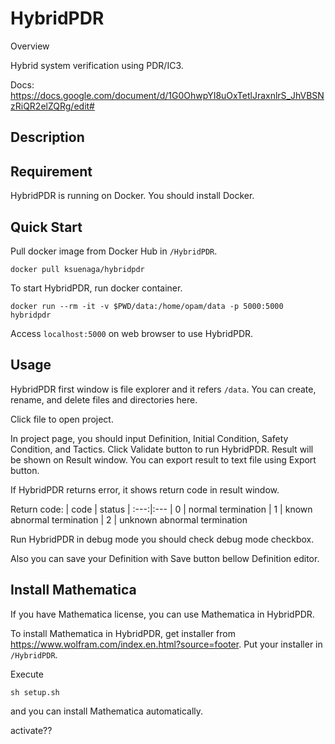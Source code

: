 HybridPDR
===

Overview

Hybrid system verification using PDR/IC3.

Docs: https://docs.google.com/document/d/1G0OhwpYI8uOxTetlJraxnlrS_JhVBSNzRiQR2elZQRg/edit#

## Description

## Requirement

HybridPDR is running on Docker.
You should install Docker.

## Quick Start

Pull docker image from Docker Hub in `/HybridPDR`.
```
docker pull ksuenaga/hybridpdr
```

To start HybridPDR, run docker container.
```
docker run --rm -it -v $PWD/data:/home/opam/data -p 5000:5000 hybridpdr
```

Access `localhost:5000` on web browser to use HybridPDR.

## Usage

HybridPDR first window is file explorer and it refers `/data`.
You can create, rename, and delete files and directories here.

Click file to open project.

In project page, you should input Definition, Initial Condition, Safety Condition, and Tactics.
Click Validate button to run HybridPDR.
Result will be shown on Result window.
You can export result to text file using Export button.

If HybridPDR returns error, it shows return code in result window.

Return code:
| code | status |
:---:|:---
| 0 | normal termination
| 1 | known abnormal termination
| 2 | unknown abnormal termination

Run HybridPDR in debug mode you should check debug mode checkbox.

Also you can save your Definition with Save button bellow Definition editor.

## Install Mathematica

If you have Mathematica license, you can use Mathematica in HybridPDR.

To install Mathematica in HybridPDR, get installer from https://www.wolfram.com/index.en.html?source=footer.
Put your installer in `/HybridPDR`.

Execute
```
sh setup.sh
```
and you can install Mathematica automatically.

activate??
